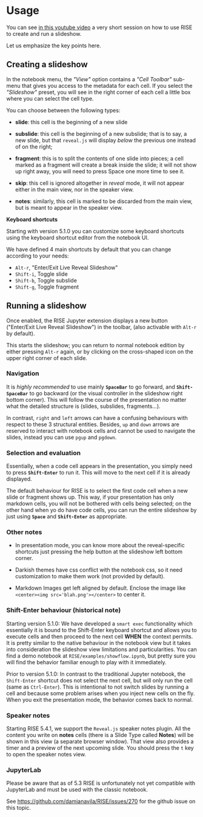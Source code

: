 # Usage

You can see [in this youtube video](https://youtu.be/sXyFa_r1nxA) a very
short session on how to use RISE to create and run a slideshow.

Let us emphasize the key points here.

## Creating a slideshow

In the notebook menu, the _"View"_ option contains a _"Cell Toolbar"_
sub-menu that gives you access to the metadata for each cell. If you
select the _"Slideshow"_ preset, you will see in the right corner of each
cell a little box where you can select the cell type.

You can choose between the following types:

- **slide**: this cell is the beginning of a new slide

- **subslide**: this cell is the beginning of a new subslide; that is
  to say, a new slide, but that `reveal.js` will display _below_ the
  previous one instead of on the right;

- **fragment**: this is to split the contents of one slide into
  pieces; a cell marked as a fragment will create a break inside the
  slide; it will not show up right away, you will need to press Space
  one more time to see it.

- **skip**: this cell is ignored altogether in _reveal_ mode,
  it will not appear either in the main view, nor in the speaker view.

- **notes**: similarly, this cell is marked to be discarded from
  the main view, but is meant to appear in the speaker view.

**Keyboard shortcuts**

Starting with version 5.1.0 you can customize some keyboard shortcuts using
the keyboard shortcut editor from the notebook UI.

We have defined 4 main shortcuts by default that you can change
according to your needs:

- `Alt-r`, \"Enter/Exit Live Reveal Slideshow\"
- `Shift-i`, Toggle slide
- `Shift-b`, Toggle subslide
- `Shift-g`, Toggle fragment

## Running a slideshow

Once enabled, the RISE Jupyter extension
displays a new button (\"Enter/Exit Live Reveal Slideshow\") in the
toolbar, (also activable with `Alt-r` by default).

This starts the slideshow; you can return to normal notebook edition
by either pressing `Alt-r` again, or by clicking on the cross-shaped
icon on the upper right corner of each slide.

### Navigation

It is _highly recommended_ to use mainly **`SpaceBar`** to go forward,
and **`Shift-SpaceBar`** to go backward (or the visual controller in
the slideshow right bottom corner). This will follow the course of the
presentation no matter what the detailed structure is (slides,
subslides, fragments...).

In contrast, `right` and `left` arrows can have a confusing behaviours
with respect to these 3 structural entities. Besides, `up` and `down`
arrows are reserved to interact with notebook cells and cannot be used
to navigate the slides, instead you can use `pgup` and `pgdown`.

### Selection and evaluation

Essentially, when a code cell appears in the presentation, you simply
need to press **`Shift-Enter`** to run it. This will move to the next
cell if it is already displayed.

The default behaviour for RISE is to select the first code cell when a
new slide or fragment shows up. This way, if your presentation has
only markdown cells, you will not be bothered with cells being
selected; on the other hand when yo do have code cells, you can run
the entire slideshow by just using **`Space`** and **`Shift-Enter`**
as appropriate.

### Other notes

- In presentation mode, you can know more about the reveal-specific
  shortcuts just pressing the help button at the slideshow left bottom
  corner.

- Darkish themes have css conflict with the notebook css, so it need
  customization to make them work (not provided by default).

- Markdown Images get left aligned by default. Enclose the image like
  `<center><img src='blah.png'></center>` to center it.

### Shift-Enter behaviour (historical note)

Starting version 5.1.0: We have developed a `smart exec` functionality
which essentially it is bound to the Shift-Enter keyboard shortcut and
allows you to execute cells and then proceed to the next cell **WHEN**
the context permits. It is pretty similar to the native behaviour in the
notebook view but it takes into consideration the slideshow view
limitations and particularities. You can find a demo notebook at
`RISE/examples/showflow.ipynb`, but pretty sure you will find the
behavior familiar enough to play with it immediately.

Prior to version 5.1.0: In contrast to the traditional Jupyter notebook,
the `Shift-Enter` shortcut does not select the next cell, but will only
run the cell (same as `Ctrl-Enter`). This is intentional to not switch
slides by running a cell and because some problem arises when you inject
new cells on the fly. When you exit the presentation mode, the behavior
comes back to normal.

### Speaker notes

Starting RISE 5.4.1, we support the `Reveal.js` speaker notes plugin.
All the content you write on **notes** cells (there is a Slide Type called **Notes**) will be shown in this view (a separate browser window).
That view also provides a timer and a preview of the next upcoming slide.
You should press the `t` key to open the speaker notes view.

### JupyterLab

Please be aware that as of 5.3 RISE is unfortunately not yet
compatible with JupyterLab and must be used with the classic notebook.

See <https://github.com/damianavila/RISE/issues/270> for the github
issue on this topic.
